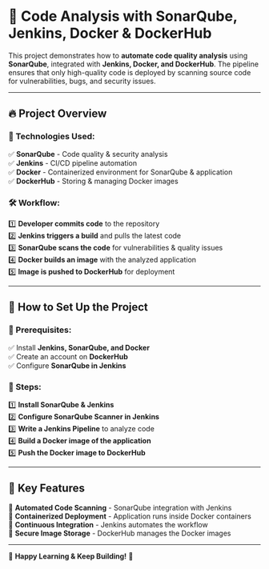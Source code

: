 # 🚀 Code Analysis with SonarQube, Jenkins, Docker & DockerHub  

This project demonstrates how to **automate code quality analysis** using **SonarQube**, integrated with **Jenkins, Docker, and DockerHub**. The pipeline ensures that only high-quality code is deployed by scanning source code for vulnerabilities, bugs, and security issues.

---

## 🔥 Project Overview  

### 🔹 Technologies Used:  
✅ **SonarQube** - Code quality & security analysis  
✅ **Jenkins** - CI/CD pipeline automation  
✅ **Docker** - Containerized environment for SonarQube & application  
✅ **DockerHub** - Storing & managing Docker images  

### 🛠 Workflow:
1️⃣ **Developer commits code** to the repository  
2️⃣ **Jenkins triggers a build** and pulls the latest code  
3️⃣ **SonarQube scans the code** for vulnerabilities & quality issues  
4️⃣ **Docker builds an image** with the analyzed application  
5️⃣ **Image is pushed to DockerHub** for deployment  

---

## 📌 How to Set Up the Project  

### 🔹 Prerequisites:  
✅ Install **Jenkins, SonarQube, and Docker**  
✅ Create an account on **DockerHub**  
✅ Configure **SonarQube in Jenkins**  

### 🔹 Steps:  
1️⃣ **Install SonarQube & Jenkins**  
2️⃣ **Configure SonarQube Scanner in Jenkins**  
3️⃣ **Write a Jenkins Pipeline** to analyze code  
4️⃣ **Build a Docker image of the application**  
5️⃣ **Push the Docker image to DockerHub**  

---

## 🎯 Key Features  

🔹 **Automated Code Scanning** - SonarQube integration with Jenkins  
🔹 **Containerized Deployment** - Application runs inside Docker containers  
🔹 **Continuous Integration** - Jenkins automates the workflow  
🔹 **Secure Image Storage** - DockerHub manages the Docker images  

---

🎉 **Happy Learning & Keep Building!** 🚀  
